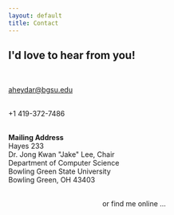 ```yaml
---
layout: default
title: Contact
---
```

<h2 class="text-primary">I'd love to hear from you!</h2><br>

<span><i class="fa fa-envelope"></i><a href="mailto:aheydar@bgsu.edu" target="_blank"> aheydar@bgsu.edu</a></span><br><br>

<span><i class="fa fa-phone"></i>+1 419-372-7486</span><br><br>

<span><b>Mailing Address</b><br>
Hayes 233<br>
Dr. Jong Kwan "Jake" Lee, Chair<br>
Department of Computer Science<br>
Bowling Green State University<br>
Bowling Green, OH 43403<br>
</span>


<div class="d-block d-sm-none" style="text-align: center;"><br>
  or find me online ... <br>
</div>